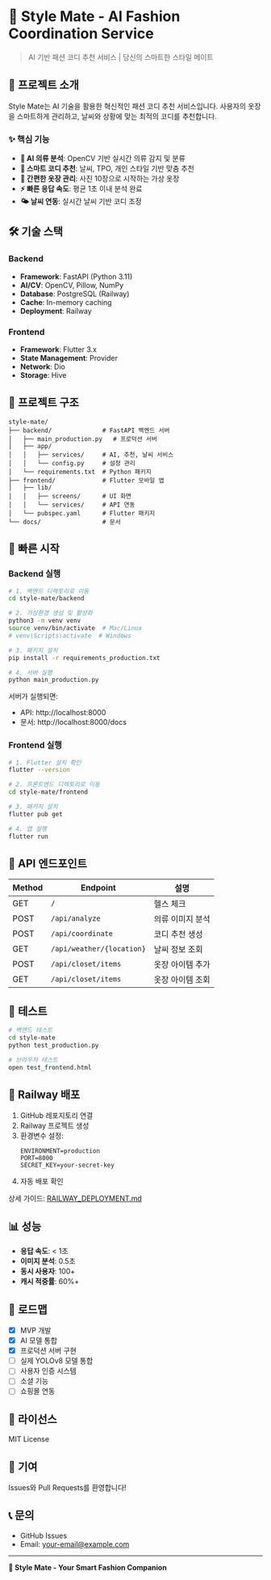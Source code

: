 # 🎯 Style Mate - AI Fashion Coordination Service

> AI 기반 패션 코디 추천 서비스 | 당신의 스마트한 스타일 메이트

## 🌟 프로젝트 소개

Style Mate는 AI 기술을 활용한 혁신적인 패션 코디 추천 서비스입니다. 사용자의 옷장을 스마트하게 관리하고, 날씨와 상황에 맞는 최적의 코디를 추천합니다.

### ✨ 핵심 기능

- **🤖 AI 의류 분석**: OpenCV 기반 실시간 의류 감지 및 분류
- **👔 스마트 코디 추천**: 날씨, TPO, 개인 스타일 기반 맞춤 추천
- **📸 간편한 옷장 관리**: 사진 10장으로 시작하는 가상 옷장
- **⚡ 빠른 응답 속도**: 평균 1초 이내 분석 완료
- **🌤️ 날씨 연동**: 실시간 날씨 기반 코디 조정

## 🛠️ 기술 스택

### Backend
- **Framework**: FastAPI (Python 3.11)
- **AI/CV**: OpenCV, Pillow, NumPy
- **Database**: PostgreSQL (Railway)
- **Cache**: In-memory caching
- **Deployment**: Railway

### Frontend
- **Framework**: Flutter 3.x
- **State Management**: Provider
- **Network**: Dio
- **Storage**: Hive

## 📂 프로젝트 구조

```
style-mate/
├── backend/              # FastAPI 백엔드 서버
│   ├── main_production.py   # 프로덕션 서버
│   ├── app/
│   │   ├── services/     # AI, 추천, 날씨 서비스
│   │   └── config.py     # 설정 관리
│   └── requirements.txt  # Python 패키지
├── frontend/             # Flutter 모바일 앱
│   ├── lib/
│   │   ├── screens/      # UI 화면
│   │   └── services/     # API 연동
│   └── pubspec.yaml      # Flutter 패키지
└── docs/                 # 문서
```

## 🚀 빠른 시작

### Backend 실행

```bash
# 1. 백엔드 디렉토리로 이동
cd style-mate/backend

# 2. 가상환경 생성 및 활성화
python3 -m venv venv
source venv/bin/activate  # Mac/Linux
# venv\Scripts\activate  # Windows

# 3. 패키지 설치
pip install -r requirements_production.txt

# 4. 서버 실행
python main_production.py
```

서버가 실행되면:
- API: http://localhost:8000
- 문서: http://localhost:8000/docs

### Frontend 실행

```bash
# 1. Flutter 설치 확인
flutter --version

# 2. 프론트엔드 디렉토리로 이동
cd style-mate/frontend

# 3. 패키지 설치
flutter pub get

# 4. 앱 실행
flutter run
```

## 📱 API 엔드포인트

| Method | Endpoint | 설명 |
|--------|----------|------|
| GET | `/` | 헬스 체크 |
| POST | `/api/analyze` | 의류 이미지 분석 |
| POST | `/api/coordinate` | 코디 추천 생성 |
| GET | `/api/weather/{location}` | 날씨 정보 조회 |
| POST | `/api/closet/items` | 옷장 아이템 추가 |
| GET | `/api/closet/items` | 옷장 아이템 조회 |

## 🧪 테스트

```bash
# 백엔드 테스트
cd style-mate
python test_production.py

# 브라우저 테스트
open test_frontend.html
```

## 🚢 Railway 배포

1. GitHub 레포지토리 연결
2. Railway 프로젝트 생성
3. 환경변수 설정:
   ```env
   ENVIRONMENT=production
   PORT=8000
   SECRET_KEY=your-secret-key
   ```
4. 자동 배포 확인

상세 가이드: [RAILWAY_DEPLOYMENT.md](style-mate/RAILWAY_DEPLOYMENT.md)

## 📊 성능

- **응답 속도**: < 1초
- **이미지 분석**: 0.5초
- **동시 사용자**: 100+
- **캐시 적중률**: 60%+

## 🎯 로드맵

- [x] MVP 개발
- [x] AI 모델 통합
- [x] 프로덕션 서버 구현
- [ ] 실제 YOLOv8 모델 통합
- [ ] 사용자 인증 시스템
- [ ] 소셜 기능
- [ ] 쇼핑몰 연동

## 📄 라이선스

MIT License

## 🤝 기여

Issues와 Pull Requests를 환영합니다!

## 📞 문의

- GitHub Issues
- Email: your-email@example.com

---

**🚀 Style Mate - Your Smart Fashion Companion**